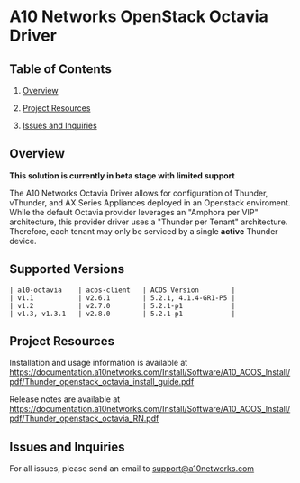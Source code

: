 # A10 Networks OpenStack Octavia Driver

## Table of Contents
1. [Overview](#Overview)

2. [Project Resources](#Project-Resources)

3. [Issues and Inquiries](#Issues-and-Inquiries)

## Overview

**This solution is currently in beta stage with limited support**

The A10 Networks Octavia Driver allows for configuration of Thunder, vThunder, and AX Series Appliances deployed in
an Openstack enviroment. While the default Octavia provider leverages an "Amphora per VIP" architecture,
this provider driver uses a "Thunder per Tenant" architecture. Therefore, each tenant may only be serviced by a single
**active** Thunder device.

## Supported Versions

```
| a10-octavia    | acos-client   | ACOS Version        |
| v1.1           | v2.6.1        | 5.2.1, 4.1.4-GR1-P5 |
| v1.2           | v2.7.0        | 5.2.1-p1            |
| v1.3, v1.3.1   | v2.8.0        | 5.2.1-p1            |
```

## Project Resources

Installation and usage information is available at https://documentation.a10networks.com/Install/Software/A10_ACOS_Install/pdf/Thunder_openstack_octavia_install_guide.pdf

Release notes are available at https://documentation.a10networks.com/Install/Software/A10_ACOS_Install/pdf/Thunder_openstack_octavia_RN.pdf

## Issues and Inquiries
For all issues, please send an email to support@a10networks.com 
